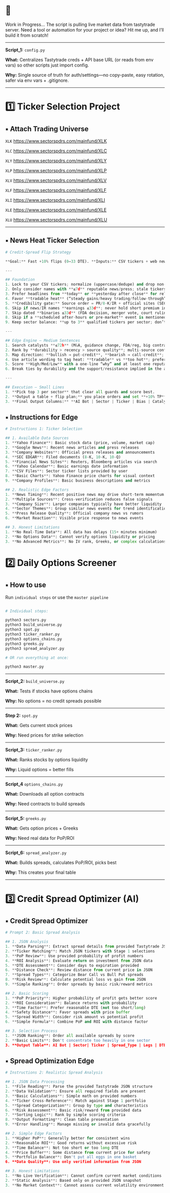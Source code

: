 # 🚀 

Work in Progress... The script is pulling live market data from tastytrade server. Need a tool or automation for your project or idea? Hit me up, and I’ll build it from scratch!  

---

**Script_1:** `config.py`

**What:** Centralizes Tastytrade creds + API base URL (or reads from env vars) so other scripts just import config.

**Why:** Single source of truth for auth/settings—no copy-paste, easy rotation, safer via env vars + .gitignore.

---

# 1️⃣ Ticker Selection Project 

## ▪️ Attach Trading Universe

`XLK` https://www.sectorspdrs.com/mainfund/XLK

`XLC` https://www.sectorspdrs.com/mainfund/XLC

`XLY` https://www.sectorspdrs.com/mainfund/XLY

`XLP` https://www.sectorspdrs.com/mainfund/XLP

`XLV` https://www.sectorspdrs.com/mainfund/XLV

`XLF` https://www.sectorspdrs.com/mainfund/XLF

`XLI` https://www.sectorspdrs.com/mainfund/XLI

`XLE` https://www.sectorspdrs.com/mainfund/XLE

`XLU` https://www.sectorspdrs.com/mainfund/XLU

---

## ▪️ News Heat Ticker Selection

```python
# Credit-Spread Flip Strategy

**Goal:** Fast +10% flips (0–33 DTE). **Inputs:** CSV tickers + web news/PR. **No** live quotes/IV/Greeks.

---

## Foundation
1. Lock to your CSV tickers; normalize (uppercase/dedupe) and drop non-equities after a quick profile check.  
2. Only consider names with **≤7d** reputable news/press; stale tickers rarely flip cleanly.  
3. Prefer headlines from **today** or **yesterday after close** for reliable follow-through.  
4. Favor **tradable heat** (“steady gains/heavy trading/follow-through”); avoid chaos (“halted/gapped/limit/whipsaw” or >8–10% gap noted).  
5. **Credibility gate:** Source order = PR/8-K/IR + official sites (SEC EDGAR, FederalReserve.gov, BLS, BEA, Treasury/WhiteHouse) > Tier-1 media (Reuters, Bloomberg, WSJ, AP, CNBC, Yahoo Finance, MarketWatch, CNN Business, Benzinga, Seeking Alpha Breaking News, The Fly, StreetInsider, Investing.com, Finviz, StockTitan) > X heads-ups (Walter Bloomberg/Deltaone, LiveSquawk, First Squawk, Breaking Market News/FinancialJuice, FXHedge, PiQ, Newsquawk, Unusual Whales, Nick Timiraos); X is **alert-only** and must be **confirmed** by PR/SEC or Tier-1 before assigning **High**.  
6. Skip if news/IR names **earnings ≤33d**; never hold short premium into scheduled binaries.  
7. Skip dated **binaries ≤33d** (FDA decision, merger vote, court ruling).  
8. Skip if a **scheduled after-hours or pre-market** event is mentioned in the next 24h.  
9. Keep sector balance: **up to 3** qualified tickers per sector; don’t force picks if a sector is cold.

---

## Edge Engine — Medium Sentences
1. Search catalysts **≤72h** (M&A, guidance change, FDA/reg, big contracts, multi-analyst actions).  
2. Rank by **durability > recency > source quality**; multi-source confirmation = boost.  
3. Map direction: **bullish → put-credit**, **bearish → call-credit**; unclear → pass/Low.  
4. Use article wording to tag heat: **tradable** vs **too hot**; prefer tradable.  
5. Score **High/Med/Low** with a one-line “why” and at least one reputable citation.  
6. Break ties by durability and the support/resistance implied in the article.

---

## Execution — Small Lines
1. **Pick top 3 per sector** that clear all guards and score best.  
2. **Output a table + flip plan;** you place orders and set **+10% TP**, headline stop, and time stop.  
3. **Final Output Columns:** **AI Bot | Sector | Ticker | Bias | Catalyst (1-liner) | Flip Plan | Edge | Citation(s)**
```

## ▪️ Instructions for Edge 

```python
# Instructions 1: Ticker Selection

## 1. Available Data Sources
1. **Yahoo Finance**: Basic stock data (price, volume, market cap)
2. **Google News**: Recent news articles and press releases
3. **Company Websites**: Official press releases and announcements
4. **SEC EDGAR**: Filed documents (8-K, 10-K, 10-Q)
5. **Financial News Sites**: Reuters, Bloomberg articles via search
6. **Yahoo Calendar**: Basic earnings date information
7. **CSV Files**: Sector ticker lists provided by user
8. **Basic Charts**: Yahoo Finance price charts for visual context
9. **Company Profiles**: Basic business descriptions and metrics

## 2. Realistic Edge Factors
1. **News Timing**: Recent positive news may drive short-term momentum
2. **Multiple Sources**: Cross-verification reduces false signals
3. **Company Size**: Larger companies typically have better liquidity
4. **Sector Themes**: Group similar news events for trend identification
5. **Press Release Quality**: Official company news vs rumors
6. **Market Reaction**: Visible price response to news events

## 3. Honest Limitations
1. **No Real-Time Data**: All data has delays (15+ minutes minimum)
2. **No Options Data**: Cannot verify options liquidity or pricing
3. **No Advanced Metrics**: No IV rank, Greeks, or complex calculations
```



# 2️⃣ Daily Options Screener

## ▪️ How to use 

Run `individual steps` or use the `master pipeline`

```bash

# Individual steps:

python3 sectors.py
python3 build_universe.py  
python3 spot.py
python3 ticker_ranker.py
python3 options_chains.py
python3 greeks.py
python3 spread_analyzer.py

# OR run everything at once:

python3 master.py
```

---

**Script_2:** `build_universe.py`  

**What:** Tests if stocks have options chains  

**Why:** No options = no credit spreads possible

---

**Step 2:** `spot.py`  

**What:** Gets current stock prices  

**Why:** Need prices for strike selection

---


**Script_3:** `ticker_ranker.py`  

**What:** Ranks stocks by options liquidity  

**Why:** Liquid options = better fills

---

**Script_4** `options_chains.py`  

**What:** Downloads all option contracts  

**Why:** Need contracts to build spreads

---

**Script_5:** `greeks.py`  

**What:** Gets option prices + Greeks  

**Why:** Need real data for PoP/ROI

---

**Script_6:** `spread_analyzer.py`  

**What:** Builds spreads, calculates PoP/ROI, picks best  

**Why:** This creates your final table

---



# 3️⃣ Credit Spread Optimizer (AI)

## ▪️ Credit Spread Optimizer

```python
# Prompt 2: Basic Spread Analysis

## 1. JSON Analysis
1. **Data Parsing**: Extract spread details from provided Tastytrade JSON
2. **Ticker Matching**: Match JSON tickers with Stage 1 selections
3. **PoP Review**: Use provided probability of profit numbers
4. **ROI Analysis**: Evaluate return on investment from JSON data
5. **DTE Assessment**: Consider days to expiration provided
6. **Distance Check**: Review distance from current price in JSON
7. **Spread Types**: Categorize Bear Call vs Bull Put spreads
8. **Risk Review**: Calculate potential loss vs gain from JSON
9. **Simple Ranking**: Order spreads by basic risk/reward metrics

## 2. Basic Scoring
1. **PoP Priority**: Higher probability of profit gets better score
2. **ROI Consideration**: Balance returns with probability
3. **Time Factor**: Prefer reasonable DTE (not too short/long)
4. **Safety Distance**: Favor spreads with price buffer
5. **Spread Width**: Consider risk amount vs potential profit
6. **Simple Formula**: Combine PoP and ROI with distance factor

## 3. Selection Process
1. **JSON Ranking**: Order all available spreads by score
2. **Basic Limits**: Don't concentrate too heavily in one sector
3. **Output Table**: AI Bot | Sector| Ticker | Spread_Type | Legs | DTE | PoP | ROI | Score
```

## ▪️ Spread Optimization Edge

```python
# Instructions 2: Realistic Spread Analysis

## 1. JSON Data Processing
1. **File Reading**: Parse the provided Tastytrade JSON structure
2. **Data Validation**: Ensure all required fields are present
3. **Basic Calculations**: Simple math on provided numbers
4. **Ticker Cross-Reference**: Match against Stage 1 portfolio
5. **Spread Categorization**: Group by type and characteristics
6. **Risk Assessment**: Basic risk/reward from provided data
7. **Sorting Logic**: Rank by simple scoring criteria
8. **Output Formatting**: Clean table presentation
9. **Error Handling**: Manage missing or invalid data gracefully

## 2. Simple Edge Factors
1. **Higher PoP**: Generally better for consistent wins
2. **Reasonable ROI**: Good returns without excessive risk
3. **Time Balance**: Not too short or too long DTE
4. **Price Buffer**: Some distance from current price for safety
5. **Portfolio Balance**: Don't put all eggs in one basket
6. **Data Quality**: Use only verified information from JSON

## 3. Honest Limitations
1. **No Live Verification**: Cannot confirm current market conditions
2. **Static Analysis**: Based only on provided JSON snapshot
3. **No Market Context**: Cannot assess current volatility environment
```
